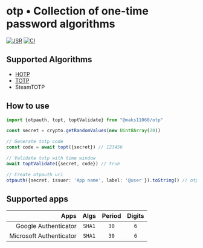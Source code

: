 # otp • Collection of one-time password algorithms

[![JSR][JSR badge]][JSR]
[![CI][CI badge]][CI]

[JSR]: https://jsr.io/@maks11060/otp
[JSR badge]: https://jsr.io/badges/@maks11060/otp
[CI]: https://github.com/MAKS11060/otp/actions/workflows/ci.yml
[CI badge]: https://github.com/maks11060/otp/actions/workflows/ci.yml/badge.svg

## Supported Algorithms
- [HOTP](https://datatracker.ietf.org/doc/html/rfc4226)
- [TOTP](https://datatracker.ietf.org/doc/html/rfc6238)
- SteamTOTP

## How to use
```ts
import {otpauth, topt, toptValidate} from "@maks11060/otp"

const secret = crypto.getRandomValues(new Uint8Array(20))

// Generate totp code
const code = await topt({secret}) // 123456

// Validate totp with time window
await toptValidate({secret, code}) // true

// Create otpauth uri
otpauth({secret, issuer: 'App name', label: '@user'}).toString() // otpauth://totp/lable?secret=00&algorithm=SHA1&issuer=App+name
```

## Supported apps
|                    Apps |  Algs  | Period | Digits |
| ----------------------: | :----: | :----: | :----: |
|    Google Authenticator | `SHA1` |  `30`  |  `6`   |
| Microsoft Authenticator | `SHA1` |  `30`  |  `6`   |
